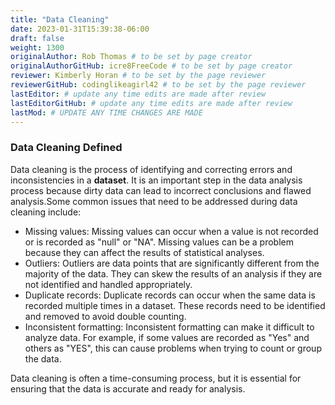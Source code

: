 ```yaml
---
title: "Data Cleaning"
date: 2023-01-31T15:39:38-06:00
draft: false
weight: 1300
originalAuthor: Rob Thomas # to be set by page creator
originalAuthorGitHub: icre8FreeCode # to be set by page creator
reviewer: Kimberly Horan # to be set by the page reviewer
reviewerGitHub: codinglikeagirl42 # to be set by the page reviewer
lastEditor: # update any time edits are made after review
lastEditorGitHub: # update any time edits are made after review
lastMod: # UPDATE ANY TIME CHANGES ARE MADE
---
```


### Data Cleaning Defined

Data cleaning is the process of identifying and correcting errors and inconsistencies in a **dataset**. It is an important step in the data analysis process because dirty data can lead to incorrect conclusions and flawed analysis.Some common issues that need to be addressed during data cleaning include:

* Missing values: Missing values can occur when a value is not recorded or is recorded as "null" or "NA". Missing values can be a problem because they can affect the results of statistical analyses.
* Outliers: Outliers are data points that are significantly different from the majority of the data. They can skew the results of an analysis if they are not identified and handled appropriately.
* Duplicate records: Duplicate records can occur when the same data is recorded multiple times in a dataset. These records need to be identified and removed to avoid double counting.
* Inconsistent formatting: Inconsistent formatting can make it difficult to analyze data. For example, if some values are recorded as "Yes" and others as "YES", this can cause problems when trying to count or group the data.

Data cleaning is often a time-consuming process, but it is essential for ensuring that the data is accurate and ready for analysis.